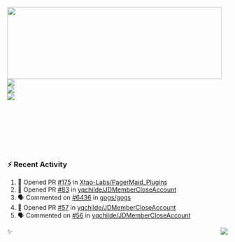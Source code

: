 <p>
  <img align="left" width="490" height="165" src="https://github-readme-stats.vercel.app/api?username=lowking&show_icons=true&hide_border=true&line_height=20&title_color=000000&icon_color=555&show_owner=true&text_color=777"/>
  <p>
    <a href="https://t.me/Violettoy_bot"><img src="https://img.shields.io/badge/Telegram-%2352A4DB.svg?&style=social&logo=telegram&logoColor=white" /></a>
    </br>
    <img src="https://github.com/lowking/lowking/workflows/Waka%20Readme/badge.svg" />
    </br>
    <img src="https://github.com/lowking/lowking/workflows/Activity%20Readme/badge.svg" />
  </p>
  </br>
  </br>
  </br>
  </br>
</p>
</br>

### :zap: Recent Activity

<!--START_SECTION:activity-->
1. 💪 Opened PR [#175](https://github.com/Xtao-Labs/PagerMaid_Plugins/pull/175) in [Xtao-Labs/PagerMaid_Plugins](https://github.com/Xtao-Labs/PagerMaid_Plugins)
2. 💪 Opened PR [#83](https://github.com/yqchilde/JDMemberCloseAccount/pull/83) in [yqchilde/JDMemberCloseAccount](https://github.com/yqchilde/JDMemberCloseAccount)
3. 🗣 Commented on [#6436](https://github.com/gogs/gogs/issues/6436) in [gogs/gogs](https://github.com/gogs/gogs)
4. 💪 Opened PR [#57](https://github.com/yqchilde/JDMemberCloseAccount/pull/57) in [yqchilde/JDMemberCloseAccount](https://github.com/yqchilde/JDMemberCloseAccount)
5. 🗣 Commented on [#56](https://github.com/yqchilde/JDMemberCloseAccount/issues/56) in [yqchilde/JDMemberCloseAccount](https://github.com/yqchilde/JDMemberCloseAccount)
<!--END_SECTION:activity-->

✨<img align="right" src="http://profile-counter.glitch.me/lowking/count.svg"/>
